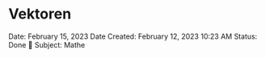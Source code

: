 # Vektoren

Date: February 15, 2023
Date Created: February 12, 2023 10:23 AM
Status: Done 🙌
Subject: Mathe